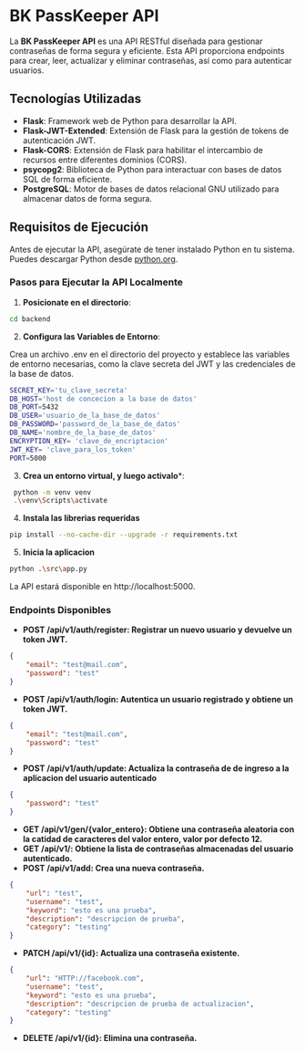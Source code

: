 # BK PassKeeper API

La **BK PassKeeper API** es una API RESTful diseñada para gestionar contraseñas de forma segura y eficiente. Esta API proporciona endpoints para crear, leer, actualizar y eliminar contraseñas, así como para autenticar usuarios.

## Tecnologías Utilizadas

- **Flask**: Framework web de Python para desarrollar la API.
- **Flask-JWT-Extended**: Extensión de Flask para la gestión de tokens de autenticación JWT.
- **Flask-CORS**: Extensión de Flask para habilitar el intercambio de recursos entre diferentes dominios (CORS).
- **psycopg2**: Biblioteca de Python para interactuar con bases de datos SQL de forma eficiente.
- **PostgreSQL**: Motor de bases de datos relacional GNU utilizado para almacenar datos de forma segura.

## Requisitos de Ejecución

Antes de ejecutar la API, asegúrate de tener instalado Python en tu sistema. Puedes descargar Python desde [python.org](https://www.python.org/).

### Pasos para Ejecutar la API Localmente

1. **Posicionate en el directorio**:

```sh
cd backend

```

2. **Configura las Variables de Entorno**:

Crea un archivo .env en el directorio del proyecto y establece las variables de entorno necesarias, como la clave secreta del JWT y las credenciales de la base de datos.

```sh
SECRET_KEY='tu_clave_secreta'
DB_HOST='host de concecion a la base de datos'
DB_PORT=5432
DB_USER='usuario_de_la_base_de_datos'
DB_PASSWORD='password_de_la_base_de_datos'
DB_NAME='nombre_de_la_base_de_datos'
ENCRYPTION_KEY= 'clave_de_encriptacion'
JWT_KEY= 'clave_para_los_token'
PORT=5000

```

3. **Crea un entorno virtual, y luego activalo***:

```sh
 python -m venv venv
 .\venv\Scripts\activate

```

4. **Instala las librerias requeridas**

```sh
pip install --no-cache-dir --upgrade -r requirements.txt

```

5. **Inicia la aplicacion**

```sh
python .\src\app.py

```

La API estará disponible en http://localhost:5000.

### Endpoints Disponibles

- **POST /api/v1/auth/register: Registrar un nuevo usuario y devuelve un token JWT.**

```json
{
	"email": "test@mail.com",
	"password": "test"
}

```

- **POST /api/v1/auth/login: Autentica un usuario registrado y obtiene un token JWT.**

```json
{
	"email": "test@mail.com",
	"password": "test"
}

```

- **POST /api/v1/auth/update: Actualiza la contraseña de de ingreso a la aplicacion del usuario autenticado**

```json
{
	"password": "test"
}

```

- __GET /api/v1/gen/{valor_entero}:	Obtiene una contraseña aleatoria con la catidad de caracteres del valor entero, valor por defecto 12.__
- **GET /api/v1/: Obtiene la lista de contraseñas almacenadas del usuario autenticado.**
- **POST /api/v1/add: Crea una nueva contraseña.**

```json
{
	"url": "test",
	"username": "test",
	"keyword": "esto es una prueba",
	"description": "descripcion de prueba",
	"category": "testing"
}

```

- **PATCH /api/v1/{id}:	Actualiza una contraseña existente.**

```json
{
    "url": "HTTP://facebook.com",
    "username": "test",
    "keyword": "esto es una prueba",
    "description": "descripcion de prueba de actualizacion",
    "category": "testing"
}

```

- **DELETE /api/v1/{id}: Elimina una contraseña.**

